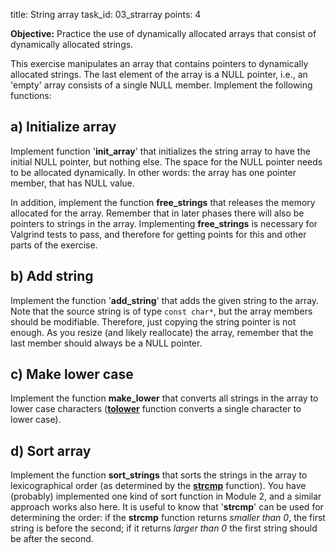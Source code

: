 title: String array
task_id: 03_strarray
points: 4


**Objective:** Practice the use of dynamically allocated arrays that
consist of dynamically allocated strings.

This exercise manipulates an array that contains pointers to
dynamically allocated strings. The last element of the array is a NULL
pointer, i.e., an 'empty' array consists of a single NULL
member. Implement the following functions:

a) Initialize array
----------------------

Implement function '**init_array**' that initializes the string array
to have the initial NULL pointer, but nothing else. The space for the
NULL pointer needs to be allocated dynamically. In other words: the
array has one pointer member, that has NULL value.

In addition, implement the function **free_strings** that releases the
memory allocated for the array. Remember that in later phases there
will also be pointers to strings in the array. Implementing
**free_strings** is necessary for Valgrind tests to pass, and
therefore for getting points for this and other parts of the
exercise.

b) Add string
----------------

Implement the function '**add_string**' that adds the given string to the
array. Note that the source string is of type `const char*`, but the
array members should be modifiable. Therefore, just copying the string
pointer is not enough. As you resize (and likely reallocate) the
array, remember that the last member should always be a NULL
pointer.

c) Make lower case
---------------------

Implement the function **make_lower** that converts all strings in the
array to lower case characters (<b><a
href="http://linux.die.net/man/3/tolower">tolower</a></b> function
converts a single character to lower case).

d) Sort array
----------------

Implement the function <b>sort_strings</b> that sorts the strings in the array
to lexicographical order (as determined by the <b><a
href="http://linux.die.net/man/3/strcmp">strcmp</a></b> function). You
have (probably) implemented one kind of sort function in Module 2, and a
similar approach works also here. It is useful to know that '**strcmp**' can
be used for determining the order: if the <b>strcmp</b> function
returns *smaller than 0*, the first string is before the second; if it returns
*larger than 0* the first string should be after the second.
